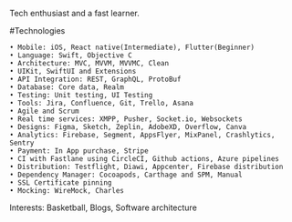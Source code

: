 Tech enthusiast and a fast learner.

#Technologies

```
• Mobile: iOS, React native(Intermediate), Flutter(Beginner)
• Language: Swift, Objective C
• Architecture: MVC, MVVM, MVVMC, Clean
• UIKit, SwiftUI and Extensions
• API Integration: REST, GraphQL, ProtoBuf
• Database: Core data, Realm
• Testing: Unit testing, UI Testing
• Tools: Jira, Confluence, Git, Trello, Asana
• Agile and Scrum
• Real time services: XMPP, Pusher, Socket.io, Websockets
• Designs: Figma, Sketch, Zeplin, AdobeXD, Overflow, Canva
• Analytics: Firebase, Segment, AppsFlyer, MixPanel, Crashlytics, Sentry
• Payment: In App purchase, Stripe
• CI with Fastlane using CircleCI, Github actions, Azure pipelines
• Distribution: Testflight, Diawi, Appcenter, Firebase distribution
• Dependency Manager: Cocoapods, Carthage and SPM, Manual
• SSL Certificate pinning
• Mocking: WireMock, Charles
```


Interests: Basketball, Blogs, Software architecture

<!---
nitanta/nitanta is a ✨ special ✨ repository because its `README.md` (this file) appears on your GitHub profile.
You can click the Preview link to take a look at your changes.
--->
